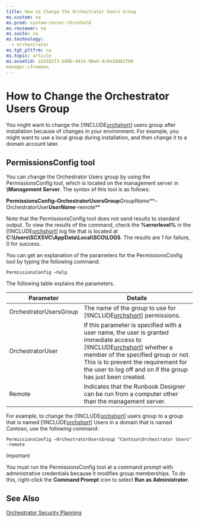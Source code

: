 ```yaml
---
title: How to Change the Orchestrator Users Group
ms.custom: na
ms.prod: system-center-threshold
ms.reviewer: na
ms.suite: na
ms.technology: 
  - orchestrator
ms.tgt_pltfrm: na
ms.topic: article
ms.assetid: a1d182f3-b80b-4414-90e6-4c0a10d62f60
manager:cfreeman
---
```

# How to Change the Orchestrator Users Group
You might want to change the [!INCLUDE[orchshort](../../om/manage//orchshort_md.md)] users group after installation because of changes in your environment. For example, you might want to use a local group during installation, and then change it to a domain account later.  
  
## PermissionsConfig tool  
You can change the Orchestrator Users group by using the PermissionsConfig tool, which is located on the management server in **<InstallDir>\\Management Server**. The syntax of this tool is as follows:  
  
**PermissionsConfig–OrchestratorUsersGroup***GroupName***–OrchestratorUser***UserName***\-remote**  
  
Note that the PermissionsConfig tool does not send results to standard output. To view the results of the command, check the **%errorlevel%** in the [!INCLUDE[orchshort](../../om/manage//orchshort_md.md)] log file that is located at **C:\\Users\\SCXSVC\\AppData\\Local\\SCO\\LOGS**. The results are 1 for failure, 0 for success.  
  
You can get an explanation of the parameters for the PermissionsConfig tool by typing the following command:  
  
```  
PermissionsConfig –help  
```  
  
The following table explains the parameters.  
  
|Parameter|Details|  
|-------------|-----------|  
|OrchestratorUsersGroup|The name of the group to use for [!INCLUDE[orchshort](../../om/manage//orchshort_md.md)] permissions.|  
|OrchestratorUser|If this parameter is specified with a user name, the user is granted immediate access to [!INCLUDE[orchshort](../../om/manage//orchshort_md.md)] whether a member of the specified group or not. This is to prevent the requirement for the user to log off and on if the group has just been created.|  
|Remote|Indicates that the Runbook Designer can be run from a computer other than the management server.|  
  
For example, to change the [!INCLUDE[orchshort](../../om/manage//orchshort_md.md)] users group to a group that is named [!INCLUDE[orchshort](../../om/manage//orchshort_md.md)] Users in a domain that is named Contoso, use the following command:  
  
```  
PermissionsConfig –OrchestratorUsersGroup "Contoso\Orchestrator Users" -remote  
```  
  
> [!IMPORTANT]  
> You must run the PermissionsConfig tool at a command prompt with administrative credentials because it modifies group memberships. To do this, right\-click the **Command Prompt** icon to select **Run as Administrator**.  
  
## See Also  
[Orchestrator Security Planning](assetId:///358c5344-8649-4d40-a53c-37f8e70e58f6)  
  
